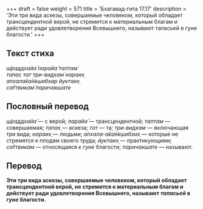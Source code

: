 +++
draft = false
weight = 571
title = 'Бхагавад-гита 17.17'
description = 'Эти три вида аскезы, совершаемые человеком, который обладает трансцендентной верой, не стремится к материальным благам и действует ради удовлетворения Всевышнего, называют тапасьей в гуне благости.'
+++

## Текст стиха

_ш́раддхайа̄ парайа̄ таптам̇  
тапас тат три-видхам̇ нараих̣  
апхала̄ка̄н̇кшибхир йуктаих̣  
са̄ттвикам̇ паричакшате_

## Пословный перевод

_ш́раддхайа̄_ — с верой; _парайа̄_ — трансцендентной; _таптам_ — совершаемая; _тапах̣_ — аскеза; _тат_ — та; _три_\-_видхам_ — включающая три вида; _нараих̣_ — людьми; _апхала_\-_а̄ка̄н̇кшибхих̣_ — которые не стремятся к плодам своего труда; _йуктаих̣_ — практикующими; _са̄ттвикам_ — относящаяся к _гуне_ благости; _паричакшате_ — называют.

## Перевод

**Эти три вида аскезы, совершаемые человеком, который обладает трансцендентной верой, не стремится к материальным благам и действует ради удовлетворения Всевышнего, называют _тапасьей_ в _гуне_ благости.**
